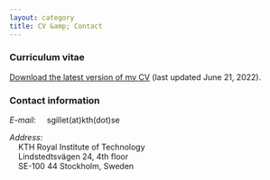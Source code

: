 ```yaml
---
layout: category
title: CV &amp; Contact
---
```

### Curriculum vitae

[Download the latest version of my CV](/assets/pdf/CV_SarahGillet.pdf) (last updated June 21, 2022).

### Contact information

*E-mail*: &nbsp;&nbsp;&nbsp; sgillet(at)kth(dot)se  

*Address*:  
&nbsp;&nbsp;&nbsp; KTH Royal Institute of Technology  
&nbsp;&nbsp;&nbsp; Lindstedtsv&auml;gen 24, 4th floor  
&nbsp;&nbsp;&nbsp; SE-100 44 Stockholm, Sweden